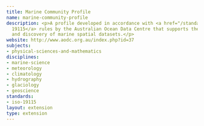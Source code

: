 ```yaml
---
title: Marine Community Profile
name: marine-community-profile
description: <p>A profile developed in accordance with <a href="/standards/iso-19115.html">ISO
  19115</a> rules by the Australian Ocean Data Centre that supports the documentation
  and discovery of marine spatial datasets.</p>
website: http://www.aodc.org.au/index.php?id=37
subjects:
- physical-sciences-and-mathematics
disciplines:
- marine-science
- meteorology
- climatology
- hydrography
- glaciology
- geoscience
standards:
- iso-19115
layout: extension
type: extension
---
```


